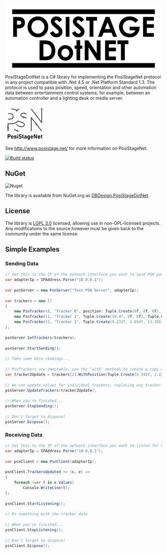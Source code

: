 ![Alt text](/resources/header.png "PosiStageDotNet")
PosiStageDotNet is a C# library for implementing the PosiStageNet protocol in any  project compatible with .Net 4.5 or .Net Platform Standard 1.3. The protocol is used to pass position, speed, orientation and other automation data between entertainment control systems, for example, between an automation controller and a lighting desk or media server.

<img src="/resources/psn%20logos/PSN_Black.svg" width="128">

See <http://www.posistage.net/> for more information on PosiStageNet.

[![Build status](https://ci.appveyor.com/api/projects/status/wmxp2dhtlv09yey3?svg=true)](https://ci.appveyor.com/project/DavidButlerDesign/posistagedotnet)

## NuGet

![Nuget](https://img.shields.io/nuget/v/DBDesign.PosiStageDotNet?logo=nuget)

The library is available from NuGet.org as [DBDesign.PosiStageDotNet](https://www.nuget.org/packages/DBDesign.PosiStageDotNet).

## License

The library is [LGPL 3.0](http://www.gnu.org/licenses/lgpl-3.0.en.html) licensed, allowing use in non-GPL-licensed projects. Any modifications to the source however must be given back to the community under the same license.



## Simple Examples
### Sending Data
```C#
// Set this to the IP of the network interface you want to send PSN packets on
var adapterIp = IPAddress.Parse("10.0.0.1");

var psnServer = new PsnServer("Test PSN Server", adapterIp);

var trackers = new []
{
    new PsnTracker(0, "Tracker 0", position: Tuple.Create(0f, 0f, 0f), Tuple.Create(0f, 0f, 0f), Tuple.Create(0f, 0f, 0f)),
    new PsnTracker(1, "Tracker 1", Tuple.Create(10.4f, 0f, 0f), Tuple.Create(1.23f, 0f, 0f), Tuple.Create(0f, 85.34f, 0f)),
    new PsnTracker(2, "Tracker 2", Tuple.Create(5.232f, 2.654f, 13.765f), Tuple.Create(1f, 3f, 0f), Tuple.Create(23.3f, 43.3f, 76.2f))
};

psnServer.SetTrackers(trackers);

psnServer.StartSending();

// Take some more readings...

// PsnTrackers are immutable, use the 'with' methods to create a copy with mutated values
var tracker2Update = trackers[2].WithPosition(Tuple.Create(6.345f, 2.23f, 13.098f));

// We can update values for individual trackers, replacing any tracker data with the same index
psnServer.UpdateTrackers(tracker2Update);

// When you're finished...
psnServer.StopSending();

// Don't forget to dispose!
psnServer.Dispose();
```

### Receiving Data
```C#
// Set this to the IP of the network interface you want to listen for PSN packets on
var adapterIp = IPAddress.Parse("10.0.0.1");

var psnClient = new PsnClient(adapterIp);

psnClient.TrackersUpdated += (s, e) =>
{
    foreach (var t in e.Values)
        Console.WriteLine(t);
};

psnClient.StartListening();

// Do something with the tracker data

// When you're finished...
psnClient.StopListening();

// Don't forget to dispose!
psnClient.Dispose();
```
